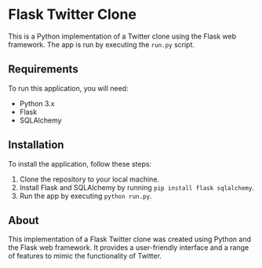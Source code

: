 # Flask Twitter Clone

This is a Python implementation of a Twitter clone using the Flask web framework. The app is run by executing the `run.py` script.

## Requirements

To run this application, you will need:

- Python 3.x
- Flask
- SQLAlchemy

## Installation

To install the application, follow these steps:

1. Clone the repository to your local machine.
2. Install Flask and SQLAlchemy by running `pip install flask sqlalchemy`.
3. Run the app by executing `python run.py`.

## About

This implementation of a Flask Twitter clone was created using Python and the Flask web framework. It provides a user-friendly interface and a range of features to mimic the functionality of Twitter.
